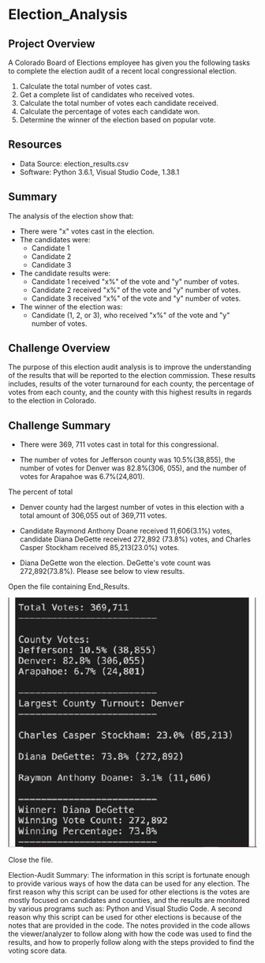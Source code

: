# Election_Analysis

## Project Overview
A Colorado Board of Elections employee has given you the following tasks to complete the election audit of a recent local congressional election.

1. Calculate the total number of votes cast. 
2. Get a complete list of candidates who received votes. 
3. Calculate the total number of votes each candidate received. 
4. Calculate the percentage of votes each candidate won. 
5. Determine the winner of the election based on popular vote.

## Resources
- Data Source: election_results.csv
- Software: Python 3.6.1, Visual Studio Code, 1.38.1

## Summary
The analysis of the election show that:
- There were "x" votes cast in the election. 
- The candidates were:
	- Candidate 1
	- Candidate 2
	- Candidate 3
- The candidate results were:
	- Candidate 1 received "x%" of the vote and "y" number of votes.
	- Candidate 2 received "x%" of the vote and "y" number of votes.
	- Candidate 3 received "x%" of the vote and "y" number of votes.
- The winner of the election was:
	- Candidate (1, 2, or 3), who received "x%" of the vote and "y" number of votes.

## Challenge Overview

The purpose of this election audit analysis is to improve the understanding of the results that will be reported to the election commission. These results includes, results 
of the voter turnaround for each county, the percentage of votes from each county, and the county with this highest results in regards to the election in Colorado.

## Challenge Summary

* There were 369, 711 votes cast in total for this congressional. 

* The number of votes for Jefferson county was 10.5%(38,855), the number of votes for Denver was 82.8%(306, 055), and the number of votes for Arapahoe was 6.7%(24,801). 

The percent of total 

* Denver county had the largest number of votes in this election with a total amount of 306,055 out of 369,711 votes.

* Candidate Raymond Anthony Doane received 11,606(3.1%) votes, candidate Diana DeGette received 272,892 (73.8%) votes, and Charles Casper Stockham received 85,213(23.0%) votes. 

* Diana DeGette won the election. DeGette's vote count was 272,892(73.8%). Please see below to view results.

Open the file containing End_Results.

![End_Results](/Election_Analysis/Resources/End_Results.png)

Close the file.

Election-Audit Summary: 
	The information in this script is fortunate enough to provide various ways of how the data can be used for any election. The first reason why this script can be used for other elections is the votes are mostly focused on candidates and counties, and the results are monitored by various programs such as: Python and Visual Studio Code. 
	A second reason why this script can be used for other elections is because of the notes that are provided in the code. The notes provided in the code allows the viewer/analyzer to follow along with how the code was used to find the results, and how to properly follow along with the steps provided to find the voting score data.  
